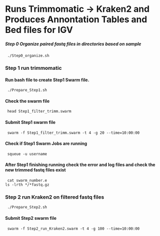 # Runs Trimmomatic -> Kraken2 and Produces Annontation Tables and Bed files for IGV
##### Step 0 Organize paired fastq files in directories based on sample
<pre><code> ./Step0_organize.sh </pre></code>

### Step 1 run trimmomatic
#### Run bash file to create Step1 Swarm file.
<pre><code> ./Prepare_Step1.sh </pre></code>
#### Check the swarm file
<pre><code> head Step1_filter_trimm.swarm </pre></code>
#### Submit Step1 swarm file
<pre><code> swarm -f Step1_filter_trimm.swarm -t 4 -g 20 --time=10:00:00 </pre></code>
#### Check if Step1 Swarm Jobs are running 
<pre><code> squeue -u username </pre></code>
#### After Step1 finishing running check the error and log files and check the new trimmed fastq files exist
<pre><code> cat swarm_number.e 
ls -lrth */*fastq.gz </pre></code>
### Step 2 run Kraken2 on filtered fastq files
<pre><code> ./Prepare_Step2.sh </pre></code>
#### Submit Step2 swarm file
<pre><code> swarm -f Step2_run_Kraken2.swarm -t 4 -g 100 --time=10:00:00 </pre></code>
